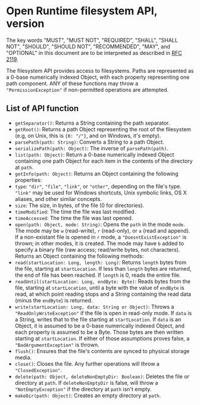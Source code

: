 # Open Runtime filesystem API, version

The key words "MUST", "MUST NOT", "REQUIRED", "SHALL", "SHALL NOT", "SHOULD", "SHOULD NOT", "RECOMMENDED", "MAY", and "OPTIONAL" in this document are to be interpreted as described in [RFC 2119](http://www.ietf.org/rfc/rfc2119.txt).

The filesystem API provides access to filesystems. Paths are represented as a 0-base numerically indexed Object, with each property representing one path component. ANY of these functions may throw a `"PermissionException"` if non-permitted operations are attempted.

## List of API function

 * `getSeparator()`: Returns a String containing the path separator.
 * `getRoot()`: Returns a path Object representing the root of the filesystem (e.g, on Unix, this is `{0: "/"}`, and on Windows, it's empty).
 * `parsePath(path: String)`: Converts a String to a path Object.
 * `serializePath(path: Object)`: The inverse of `parsePath(path)`.
 * `list(path: Object)`: Return a 0-base numerically indexed Object containing one path Object for each item in the contents of the directory at `path`.
 * `getInfo(path: Object)`: Returns an Object containing the following properties:
  * `type`: `"dir"`, `"file"`, `"link"`, or `"other"`, depending on the file's type. `"link"` may be used for Windows shortcuts, Unix symbolic links, OS X aliases, and other similar concepts.
  * `size`: The size, in bytes, of the file (0 for directories).
  * `timeModified`: The time the file was last modified.
  * `timeAccessed`: The time the file was last opened.
 * `open(path: Object, mode: String)`: Opens the `path` in the mode `mode`. The mode may be `w` (read-write), `r` (read-only), or `a` (read and append). If a non-existant file is opened in `r` mode, a `"DoesntExistException"` is thrown; in other modes, it is created. The mode may have `b` added to specify a binary file (raw access; read/write bytes, not characters). Returns an Object containing the following methods:
  * `read(startLocation: Long, length: Long)`: Returns `length` bytes from the file, starting at `startLocation`. If less than `length` bytes are returned, the end of file has been reached. If `length` is 0, reads the entire file.
  * `readUntil(startLocation: Long, endByte: Byte)`: Reads bytes from the file, starting at `startLocation`, until a byte with the value of `endByte` is read, at which point reading stops and a String containing the read data (minus the `endByte`) is returned.
  * `write(startLocation: Long, data: String or Object)`: Throws a `"ReadOnlyWriteException"` if the file is open in read-only mode. If `data` is a String, writes that to the file starting at `startLocation`. If `data` is an Object, it is assumed to be a 0-base numerically indexed Object, and each property is assumed to be a Byte. Those bytes are then written starting at `startLocation`. If either of those assumptions proves false, a `"BadArgumentException"` is thrown.
  * `flush()`: Ensures that the file's contents are synced to physical storage media.
  * `close()`: Closes the file. Any further operations will throw a `"ClosedException"`.
 * `delete(path: Object, deleteNonEmptyDir: Boolean)`: Deletes the file or directory at `path`. If `deleteNonEmptyDir` is false, will throw a `"NotEmptyException"` if the directory at `path` isn't empty.
 * `makeDir(path: Object)`: Creates an empty directory at `path`.
